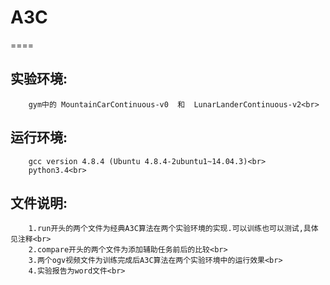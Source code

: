 # A3C
====
## 实验环境:
        gym中的 MountainCarContinuous-v0  和  LunarLanderContinuous-v2<br>
## 运行环境:
        gcc version 4.8.4 (Ubuntu 4.8.4-2ubuntu1~14.04.3)<br>
        python3.4<br>
## 文件说明:
        1.run开头的两个文件为经典A3C算法在两个实验环境的实现.可以训练也可以测试,具体见注释<br>
        2.compare开头的两个文件为添加辅助任务前后的比较<br>
        3.两个ogv视频文件为训练完成后A3C算法在两个实验环境中的运行效果<br>
        4.实验报告为word文件<br>
